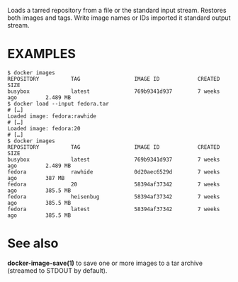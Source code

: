Loads a tarred repository from a file or the standard input stream.
Restores both images and tags. Write image names or IDs imported it
standard output stream.

# EXAMPLES

    $ docker images
    REPOSITORY          TAG                 IMAGE ID            CREATED             SIZE
    busybox             latest              769b9341d937        7 weeks ago         2.489 MB
    $ docker load --input fedora.tar
    # […]
    Loaded image: fedora:rawhide
    # […]
    Loaded image: fedora:20
    # […]
    $ docker images
    REPOSITORY          TAG                 IMAGE ID            CREATED             SIZE
    busybox             latest              769b9341d937        7 weeks ago         2.489 MB
    fedora              rawhide             0d20aec6529d        7 weeks ago         387 MB
    fedora              20                  58394af37342        7 weeks ago         385.5 MB
    fedora              heisenbug           58394af37342        7 weeks ago         385.5 MB
    fedora              latest              58394af37342        7 weeks ago         385.5 MB

# See also
**docker-image-save(1)** to save one or more images to a tar archive (streamed to STDOUT by default).
